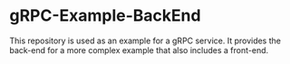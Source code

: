 # gRPC-Example-BackEnd
This repository is used as an example for a gRPC service. It provides the back-end for a more complex example that also includes a front-end.
